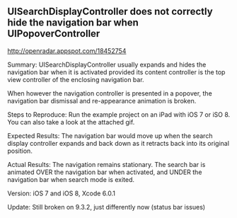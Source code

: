 ## UISearchDisplayController does not correctly hide the navigation bar when UIPopoverController

http://openradar.appspot.com/18452754

Summary:
UISearchDisplayController usually expands and hides the navigation bar when it is activated provided its content controller is the top view controller of the enclosing navigation bar. 

When however the navigation controller is presented in a popover, the navigation bar dismissal and re-appearance animation is broken.

Steps to Reproduce:
Run the example project on an iPad with iOS 7 or iSO 8. You can also take a look at the attached gif. 

Expected Results:
The navigation bar would move up when the search display controller expands and back down as it retracts back into its original position.

Actual Results:
The navigation remains stationary. The search bar is animated OVER the navigation bar when activated, and UNDER the navigation bar when search mode is exited.

Version:
iOS 7 and iOS 8, Xcode 6.0.1


Update: Still broken on 9.3.2, just differently now (status bar issues)
